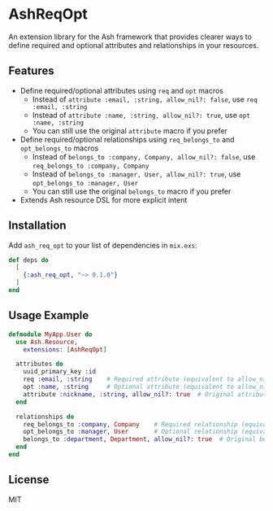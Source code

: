 # AshReqOpt

An extension library for the Ash framework that provides clearer ways to define required and optional attributes and relationships in your resources.

## Features

- Define required/optional attributes using `req` and `opt` macros
  - Instead of `attribute :email, :string, allow_nil?: false`, use `req :email, :string`
  - Instead of `attribute :name, :string, allow_nil?: true`, use `opt :name, :string`
  - You can still use the original `attribute` macro if you prefer
- Define required/optional relationships using `req_belongs_to` and `opt_belongs_to` macros
  - Instead of `belongs_to :company, Company, allow_nil?: false`, use `req_belongs_to :company, Company`
  - Instead of `belongs_to :manager, User, allow_nil?: true`, use `opt_belongs_to :manager, User`
  - You can still use the original `belongs_to` macro if you prefer
- Extends Ash resource DSL for more explicit intent

## Installation

Add `ash_req_opt` to your list of dependencies in `mix.exs`:

```elixir
def deps do
  [
    {:ash_req_opt, "~> 0.1.0"}
  ]
end
```

## Usage Example

```elixir
defmodule MyApp.User do
  use Ash.Resource,
    extensions: [AshReqOpt]

  attributes do
    uuid_primary_key :id
    req :email, :string    # Required attribute (equivalent to allow_nil?: false)
    opt :name, :string     # Optional attribute (equivalent to allow_nil?: true)
    attribute :nickname, :string, allow_nil?: true  # Original attribute macro still works
  end

  relationships do
    req_belongs_to :company, Company    # Required relationship (equivalent to allow_nil?: false)
    opt_belongs_to :manager, User       # Optional relationship (equivalent to allow_nil?: true)
    belongs_to :department, Department, allow_nil?: true  # Original belongs_to macro still works
  end
end
```

## License

MIT

